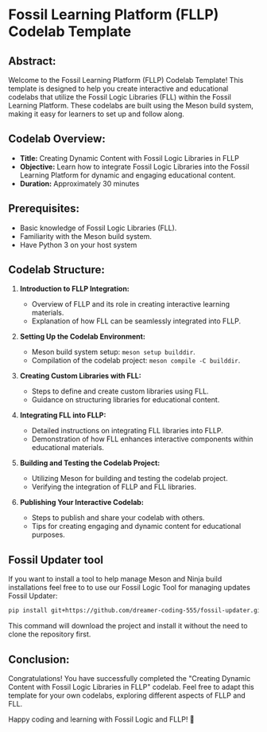 # Fossil Learning Platform (FLLP) Codelab Template

## Abstract:

Welcome to the Fossil Learning Platform (FLLP) Codelab Template! This template is designed to help you create interactive and educational codelabs that utilize the Fossil Logic Libraries (FLL) within the Fossil Learning Platform. These codelabs are built using the Meson build system, making it easy for learners to set up and follow along.

## Codelab Overview:

- **Title:** Creating Dynamic Content with Fossil Logic Libraries in FLLP
- **Objective:** Learn how to integrate Fossil Logic Libraries into the Fossil Learning Platform for dynamic and engaging educational content.
- **Duration:** Approximately 30 minutes

## Prerequisites:

- Basic knowledge of Fossil Logic Libraries (FLL).
- Familiarity with the Meson build system.
- Have Python 3 on your host system

## Codelab Structure:

1. **Introduction to FLLP Integration:**
   - Overview of FLLP and its role in creating interactive learning materials.
   - Explanation of how FLL can be seamlessly integrated into FLLP.

2. **Setting Up the Codelab Environment:**
   - Meson build system setup: `meson setup builddir`.
   - Compilation of the codelab project: `meson compile -C builddir`.

3. **Creating Custom Libraries with FLL:**
   - Steps to define and create custom libraries using FLL.
   - Guidance on structuring libraries for educational content.

4. **Integrating FLL into FLLP:**
   - Detailed instructions on integrating FLL libraries into FLLP.
   - Demonstration of how FLL enhances interactive components within educational materials.

5. **Building and Testing the Codelab Project:**
   - Utilizing Meson for building and testing the codelab project.
   - Verifying the integration of FLLP and FLL libraries.

6. **Publishing Your Interactive Codelab:**
   - Steps to publish and share your codelab with others.
   - Tips for creating engaging and dynamic content for educational purposes.

## Fossil Updater tool

If you want to install a tool to help manage Meson and Ninja build installations feel free to to use our Fossil Logic Tool for managing updates Fossil Updater:

```bash
pip install git+https://github.com/dreamer-coding-555/fossil-updater.git
```

This command will download the project and install it without the need to clone the repository first.

## Conclusion:

Congratulations! You have successfully completed the "Creating Dynamic Content with Fossil Logic Libraries in FLLP" codelab. Feel free to adapt this template for your own codelabs, exploring different aspects of FLLP and FLL.

Happy coding and learning with Fossil Logic and FLLP! 🚀
